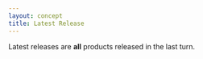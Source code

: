 ```yaml
---
layout: concept
title: Latest Release
---
```


Latest releases are **all** products released in the last turn.
